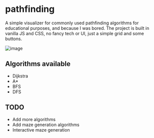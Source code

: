 # pathfinding

A simple visualizer for commonly used pathfinding algorithms for educational purposes, and because I was bored. The project is built in vanilla JS and CSS, no fancy tech or UI, just a simple grid and some buttons.

![image](https://github.com/user-attachments/assets/0dbca496-46e2-421c-a179-0725bfb56bc6)

## Algorithms available

- Dijkstra
- A\*
- BFS
- DFS

## TODO

- Add more algorithms
- Add maze generation algorithms
- Interactive maze generation
